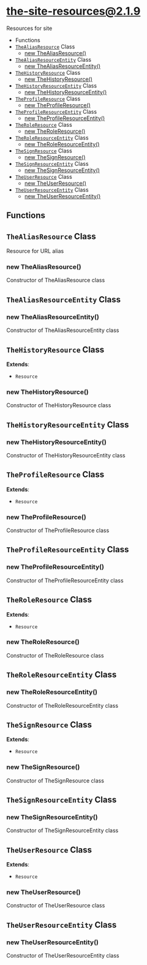 # the-site-resources@2.1.9

Resources for site

+ Functions
+ [`TheAliasResource`](#the-site-resources-classes) Class
  + [new TheAliasResource()](#the-site-resources-classes-the-alias-resource-constructor)
+ [`TheAliasResourceEntity`](#the-site-resources-classes) Class
  + [new TheAliasResourceEntity()](#the-site-resources-classes-the-alias-resource-entity-constructor)
+ [`TheHistoryResource`](#the-site-resources-classes) Class
  + [new TheHistoryResource()](#the-site-resources-classes-the-history-resource-constructor)
+ [`TheHistoryResourceEntity`](#the-site-resources-classes) Class
  + [new TheHistoryResourceEntity()](#the-site-resources-classes-the-history-resource-entity-constructor)
+ [`TheProfileResource`](#the-site-resources-classes) Class
  + [new TheProfileResource()](#the-site-resources-classes-the-profile-resource-constructor)
+ [`TheProfileResourceEntity`](#the-site-resources-classes) Class
  + [new TheProfileResourceEntity()](#the-site-resources-classes-the-profile-resource-entity-constructor)
+ [`TheRoleResource`](#the-site-resources-classes) Class
  + [new TheRoleResource()](#the-site-resources-classes-the-role-resource-constructor)
+ [`TheRoleResourceEntity`](#the-site-resources-classes) Class
  + [new TheRoleResourceEntity()](#the-site-resources-classes-the-role-resource-entity-constructor)
+ [`TheSignResource`](#the-site-resources-classes) Class
  + [new TheSignResource()](#the-site-resources-classes-the-sign-resource-constructor)
+ [`TheSignResourceEntity`](#the-site-resources-classes) Class
  + [new TheSignResourceEntity()](#the-site-resources-classes-the-sign-resource-entity-constructor)
+ [`TheUserResource`](#the-site-resources-classes) Class
  + [new TheUserResource()](#the-site-resources-classes-the-user-resource-constructor)
+ [`TheUserResourceEntity`](#the-site-resources-classes) Class
  + [new TheUserResourceEntity()](#the-site-resources-classes-the-user-resource-entity-constructor)

## Functions



<a class='md-heading-link' name="the-site-resources-classes"></a>

## `TheAliasResource` Class

Resource for URL alias




<a class='md-heading-link' name="the-site-resources-classes-the-alias-resource-constructor" ></a>

### new TheAliasResource()

Constructor of TheAliasResource class



<a class='md-heading-link' name="the-site-resources-classes"></a>

## `TheAliasResourceEntity` Class






<a class='md-heading-link' name="the-site-resources-classes-the-alias-resource-entity-constructor" ></a>

### new TheAliasResourceEntity()

Constructor of TheAliasResourceEntity class



<a class='md-heading-link' name="the-site-resources-classes"></a>

## `TheHistoryResource` Class



**Extends**: 

+ `Resource`



<a class='md-heading-link' name="the-site-resources-classes-the-history-resource-constructor" ></a>

### new TheHistoryResource()

Constructor of TheHistoryResource class



<a class='md-heading-link' name="the-site-resources-classes"></a>

## `TheHistoryResourceEntity` Class






<a class='md-heading-link' name="the-site-resources-classes-the-history-resource-entity-constructor" ></a>

### new TheHistoryResourceEntity()

Constructor of TheHistoryResourceEntity class



<a class='md-heading-link' name="the-site-resources-classes"></a>

## `TheProfileResource` Class



**Extends**: 

+ `Resource`



<a class='md-heading-link' name="the-site-resources-classes-the-profile-resource-constructor" ></a>

### new TheProfileResource()

Constructor of TheProfileResource class



<a class='md-heading-link' name="the-site-resources-classes"></a>

## `TheProfileResourceEntity` Class






<a class='md-heading-link' name="the-site-resources-classes-the-profile-resource-entity-constructor" ></a>

### new TheProfileResourceEntity()

Constructor of TheProfileResourceEntity class



<a class='md-heading-link' name="the-site-resources-classes"></a>

## `TheRoleResource` Class



**Extends**: 

+ `Resource`



<a class='md-heading-link' name="the-site-resources-classes-the-role-resource-constructor" ></a>

### new TheRoleResource()

Constructor of TheRoleResource class



<a class='md-heading-link' name="the-site-resources-classes"></a>

## `TheRoleResourceEntity` Class






<a class='md-heading-link' name="the-site-resources-classes-the-role-resource-entity-constructor" ></a>

### new TheRoleResourceEntity()

Constructor of TheRoleResourceEntity class



<a class='md-heading-link' name="the-site-resources-classes"></a>

## `TheSignResource` Class



**Extends**: 

+ `Resource`



<a class='md-heading-link' name="the-site-resources-classes-the-sign-resource-constructor" ></a>

### new TheSignResource()

Constructor of TheSignResource class



<a class='md-heading-link' name="the-site-resources-classes"></a>

## `TheSignResourceEntity` Class






<a class='md-heading-link' name="the-site-resources-classes-the-sign-resource-entity-constructor" ></a>

### new TheSignResourceEntity()

Constructor of TheSignResourceEntity class



<a class='md-heading-link' name="the-site-resources-classes"></a>

## `TheUserResource` Class



**Extends**: 

+ `Resource`



<a class='md-heading-link' name="the-site-resources-classes-the-user-resource-constructor" ></a>

### new TheUserResource()

Constructor of TheUserResource class



<a class='md-heading-link' name="the-site-resources-classes"></a>

## `TheUserResourceEntity` Class






<a class='md-heading-link' name="the-site-resources-classes-the-user-resource-entity-constructor" ></a>

### new TheUserResourceEntity()

Constructor of TheUserResourceEntity class





